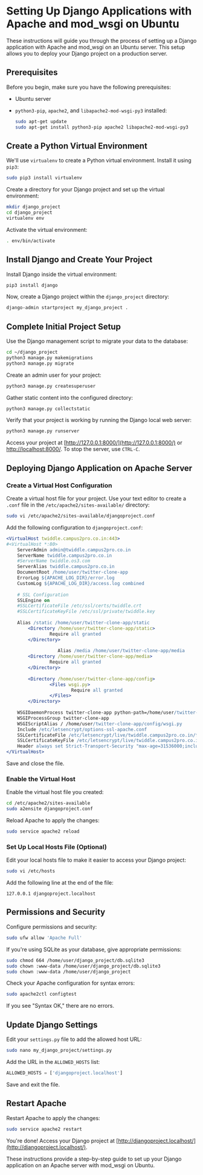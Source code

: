 # Setting Up Django Applications with Apache and mod_wsgi on Ubuntu

These instructions will guide you through the process of setting up a Django application with Apache and mod_wsgi on an Ubuntu server. This setup allows you to deploy your Django project on a production server.

## Prerequisites

Before you begin, make sure you have the following prerequisites:

- Ubuntu server
- `python3-pip`, `apache2`, and `libapache2-mod-wsgi-py3` installed:

   ```bash
   sudo apt-get update
   sudo apt-get install python3-pip apache2 libapache2-mod-wsgi-py3
   ```

## Create a Python Virtual Environment

We'll use `virtualenv` to create a Python virtual environment. Install it using `pip3`:

```bash
sudo pip3 install virtualenv
```

Create a directory for your Django project and set up the virtual environment:

```bash
mkdir django_project
cd django_project
virtualenv env
```

Activate the virtual environment:

```bash
. env/bin/activate
```

## Install Django and Create Your Project

Install Django inside the virtual environment:

```bash
pip3 install django
```

Now, create a Django project within the `django_project` directory:

```bash
django-admin startproject my_django_project .
```

## Complete Initial Project Setup

Use the Django management script to migrate your data to the database:

```bash
cd ~/django_project
python3 manage.py makemigrations
python3 manage.py migrate
```

Create an admin user for your project:

```bash
python3 manage.py createsuperuser
```

Gather static content into the configured directory:

```bash
python3 manage.py collectstatic
```

Verify that your project is working by running the Django local web server:

```bash
python3 manage.py runserver
```

Access your project at [http://127.0.0.1:8000/](http://127.0.0.1:8000/) or [http://localhost:8000/](http://localhost:8000/). To stop the server, use `CTRL-C`.

## Deploying Django Application on Apache Server

### Create a Virtual Host Configuration

Create a virtual host file for your project. Use your text editor to create a `.conf` file in the `/etc/apache2/sites-available/` directory:

```bash
sudo vi /etc/apache2/sites-available/djangoproject.conf
```

Add the following configuration to `djangoproject.conf`:

```apache
<VirtualHost twiddle.campus2pro.co.in:443>
#<VirtualHost *:80>
    ServerAdmin admin@twiddle.campus2pro.co.in
    ServerName twiddle.campus2pro.co.in
    #ServerName twiddle.os3.com
    ServerAlias twiddle.campus2pro.co.in
    DocumentRoot /home/user/twitter-clone-app
    ErrorLog ${APACHE_LOG_DIR}/error.log
    CustomLog ${APACHE_LOG_DIR}/access.log combined
 
    # SSL Configuration
    SSLEngine on
    #SSLCertificateFile /etc/ssl/certs/twiddle.crt
    #SSLCertificateKeyFile /etc/ssl/private/twiddle.key
 
    Alias /static /home/user/twitter-clone-app/static
        <Directory /home/user/twitter-clone-app/static>
                Require all granted
        </Directory>
 
                   Alias /media /home/user/twitter-clone-app/media
        <Directory /home/user/twitter-clone-app/media>
                Require all granted
        </Directory>
 
        <Directory /home/user/twitter-clone-app/config>
                <Files wsgi.py>
                        Require all granted
                </Files>
        </Directory>
 
    WSGIDaemonProcess twitter-clone-app python-path=/home/user/twitter-clone-app python-home=/home/user/twitter-clone-app/env-twiddle
    WSGIProcessGroup twitter-clone-app
    WSGIScriptAlias / /home/user/twitter-clone-app/config/wsgi.py
    Include /etc/letsencrypt/options-ssl-apache.conf
    SSLCertificateFile /etc/letsencrypt/live/twiddle.campus2pro.co.in/fullchain.pem
    SSLCertificateKeyFile /etc/letsencrypt/live/twiddle.campus2pro.co.in/privkey.pem
    Header always set Strict-Transport-Security "max-age=31536000;includeSubDomains"
</VirtualHost>

```

Save and close the file.

### Enable the Virtual Host

Enable the virtual host file you created:

```bash
cd /etc/apache2/sites-available
sudo a2ensite djangoproject.conf
```

Reload Apache to apply the changes:

```bash
sudo service apache2 reload
```

### Set Up Local Hosts File (Optional)

Edit your local hosts file to make it easier to access your Django project:

```bash
sudo vi /etc/hosts
```

Add the following line at the end of the file:

```
127.0.0.1 djangoproject.localhost
```

## Permissions and Security

Configure permissions and security:

```bash
sudo ufw allow 'Apache Full'
```

If you're using SQLite as your database, give appropriate permissions:

```bash
sudo chmod 664 /home/user/django_project/db.sqlite3
sudo chown :www-data /home/user/django_project/db.sqlite3
sudo chown :www-data /home/user/django_project
```

Check your Apache configuration for syntax errors:

```bash
sudo apache2ctl configtest
```

If you see "Syntax OK," there are no errors.

## Update Django Settings

Edit your `settings.py` file to add the allowed host URL:

```bash
sudo nano my_django_project/settings.py
```

Add the URL in the `ALLOWED_HOSTS` list:

```python
ALLOWED_HOSTS = ['djangoproject.localhost']
```

Save and exit the file.

## Restart Apache

Restart Apache to apply the changes:

```bash
sudo service apache2 restart
```

You're done! Access your Django project at [http://djangoproject.localhost/](http://djangoproject.localhost/).

These instructions provide a step-by-step guide to set up your Django application on an Apache server with mod_wsgi on Ubuntu.